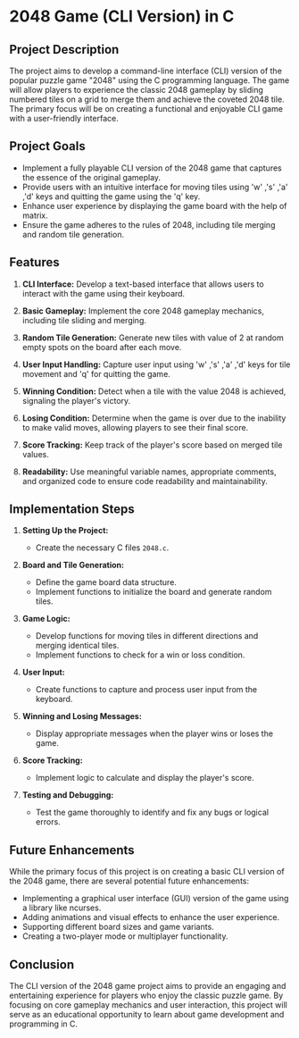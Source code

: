 # 2048 Game (CLI Version) in C

## Project Description

The project aims to develop a command-line interface (CLI) version of the popular puzzle game "2048" using the C programming language. The game will allow players to experience the classic 2048 gameplay by sliding numbered tiles on a grid to merge them and achieve the coveted 2048 tile. The primary focus will be on creating a functional and enjoyable CLI game with a user-friendly interface.

## Project Goals

- Implement a fully playable CLI version of the 2048 game that captures the essence of the original gameplay.
- Provide users with an intuitive interface for moving tiles using 'w' ,'s' ,'a' ,'d' keys and quitting the game using the 'q' key.
- Enhance user experience by displaying the game board with the help of matrix.
- Ensure the game adheres to the rules of 2048, including tile merging and random tile generation.

## Features

1. **CLI Interface:** Develop a text-based interface that allows users to interact with the game using their keyboard.

2. **Basic Gameplay:** Implement the core 2048 gameplay mechanics, including tile sliding and merging.

3. **Random Tile Generation:** Generate new tiles with value of 2  at random empty spots on the board after each move.

4. **User Input Handling:** Capture user input using 'w' ,'s' ,'a' ,'d' keys for tile movement and 'q' for quitting the game.

5. **Winning Condition:** Detect when a tile with the value 2048 is achieved, signaling the player's victory.

6. **Losing Condition:** Determine when the game is over due to the inability to make valid moves, allowing players to see their final score.

7. **Score Tracking:** Keep track of the player's score based on merged tile values.

8. **Readability:** Use meaningful variable names, appropriate comments, and organized code to ensure code readability and maintainability.

## Implementation Steps

1. **Setting Up the Project:**
   - Create the necessary C files `2048.c`.

2. **Board and Tile Generation:**
   - Define the game board data structure.
   - Implement functions to initialize the board and generate random tiles.

3. **Game Logic:**
   - Develop functions for moving tiles in different directions and merging identical tiles.
   - Implement functions to check for a win or loss condition.

4. **User Input:**
   - Create functions to capture and process user input from the keyboard.
   
5. **Winning and Losing Messages:**
   - Display appropriate messages when the player wins or loses the game.

6. **Score Tracking:**
   - Implement logic to calculate and display the player's score.

7. **Testing and Debugging:**
   - Test the game thoroughly to identify and fix any bugs or logical errors.

## Future Enhancements

While the primary focus of this project is on creating a basic CLI version of the 2048 game, there are several potential future enhancements:

- Implementing a graphical user interface (GUI) version of the game using a library like ncurses.
- Adding animations and visual effects to enhance the user experience.
- Supporting different board sizes and game variants.
- Creating a two-player mode or multiplayer functionality.

## Conclusion

The CLI version of the 2048 game project aims to provide an engaging and entertaining experience for players who enjoy the classic puzzle game. By focusing on core gameplay mechanics and user interaction, this project will serve as an educational opportunity to learn about game development and programming in C.
